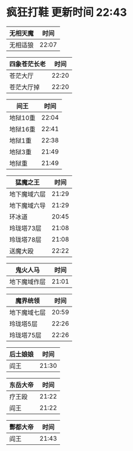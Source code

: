 # 疯狂打鞋 更新时间 22:43

| 无相天魔   | 时间    |
|--------|-------|
| 无相适狼 | 22:07 |

| 四象苍茫长老   | 时间    |
|--------|-------|
| 苍茫大厅 | 22:20 |
| 苍茫大厅掉 | 22:20 |

| 间王   | 时间    |
|--------|-------|
| 地狱10重 | 22:04 |
| 地狱16重 | 22:41 |
| 地狱1重 | 22:38 |
| 地狱3重 | 21:49 |
| 地狱重 | 21:49 |

| 猛魔之王   | 时间    |
|--------|-------|
| 地下魔域六层 | 21:29 |
| 地下魔域六导 | 21:29 |
| 环冰道 | 20:45 |
| 玲珑塔73层 | 21:08 |
| 玲珑塔78层 | 21:08 |
| 送魔大殴 | 22:22 |

| 鬼火人马   | 时间    |
|--------|-------|
| 地下魔域作层 | 21:01 |

| 魔界统领   | 时间    |
|--------|-------|
| 地下魔域七层 | 20:59 |
| 玲珑塔5层 | 22:26 |
| 玲珑塔75层 | 22:26 |

| 后土娘娘   | 时间    |
|--------|-------|
| 阎王 | 21:30 |

| 东岳大帝   | 时间    |
|--------|-------|
| 疗王殴 | 21:22 |
| 阎王 | 21:22 |

| 酆都大帝   | 时间    |
|--------|-------|
| 阎王 | 21:43 |